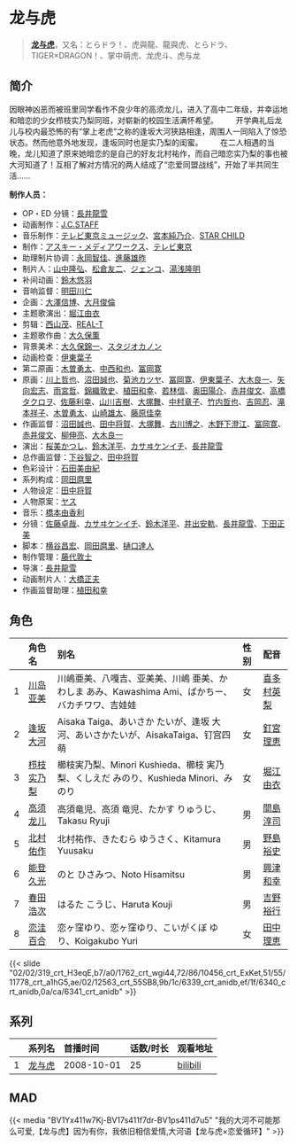 # 龙与虎


> <u>**[龙与虎](https://bgm.tv/subject/909)**</u>，又名：とらドラ！、虎與龍、龍與虎、とらドラ、TIGER×DRAGON！、掌中萌虎、龙虎斗、虎与龙

## 简介

因眼神凶恶而被班里同学看作不良少年的高须龙儿，进入了高中二年级，并幸运地和暗恋的少女栉枝实乃梨同班，对崭新的校园生活满怀希望。
　　开学典礼后龙儿与校内最恐怖的有“掌上老虎”之称的逢坂大河狭路相逢，周围人一同陷入了惊恐状态。然而他意外地发现，逢坂同时也是实乃梨的闺蜜。
　　在二人相遇的当晚，龙儿知道了原来她暗恋的是自己的好友北村祐作，而自己暗恋实乃梨的事也被大河知道了！互相了解对方情况的两人结成了“恋爱同盟战线”，开始了半共同生活……

**制作人员：**
- OP・ED 分镜：[長井龍雪](https://bgm.tv/person/3179)
- 动画制作：[J.C.STAFF](https://bgm.tv/person/390)
- 音乐制作：[テレビ東京ミュージック](https://bgm.tv/person/35)、[宮本純乃介](https://bgm.tv/person/3588)、[STAR CHILD](https://bgm.tv/person/196)
- 制作：[アスキー・メディアワークス](https://bgm.tv/person/6140)、[テレビ東京](https://bgm.tv/person/188)
- 助理制片协调：[永岡智佳](https://bgm.tv/person/11956)、[進藤雄昨](https://bgm.tv/person/49989)
- 制片人：[山中隆弘](https://bgm.tv/person/41607)、[松倉友二](https://bgm.tv/person/2654)、[ジェンコ](https://bgm.tv/person/220)、[湯浅隆明](https://bgm.tv/person/35583)
- 补间动画：[鈴木悠羽](https://bgm.tv/person/37107)
- 音响监督：[明田川仁](https://bgm.tv/person/477)
- 企画：[大澤信博](https://bgm.tv/person/3548)、[大月俊倫](https://bgm.tv/person/1061)
- 主题歌演出：[堀江由衣](https://bgm.tv/person/3970)
- 剪辑：[西山茂](https://bgm.tv/person/6004)、[REAL-T](https://bgm.tv/person/46772)
- 主题歌作曲：[大久保薫](https://bgm.tv/person/3455)
- 背景美术：[大久保錦一](https://bgm.tv/person/39110)、[スタジオカノン](https://bgm.tv/person/36854)
- 动画检查：[伊東葉子](https://bgm.tv/person/14115)
- 第二原画：[木曽勇太](https://bgm.tv/person/15688)、[中西和也](https://bgm.tv/person/32387)、[冨岡寛](https://bgm.tv/person/12227)
- 原画：[川上哲也](https://bgm.tv/person/3515)、[沼田誠也](https://bgm.tv/person/3447)、[菊池カツヤ](https://bgm.tv/person/24391)、[冨岡寛](https://bgm.tv/person/12227)、[伊東葉子](https://bgm.tv/person/14115)、[大木良一](https://bgm.tv/person/158)、[矢向宏志](https://bgm.tv/person/12763)、[雨宮哲](https://bgm.tv/person/12578)、[錦織敦史](https://bgm.tv/person/3223)、[植田和幸](https://bgm.tv/person/11256)、[若林信](https://bgm.tv/person/12586)、[奥田陽介](https://bgm.tv/person/12757)、[赤井俊文](https://bgm.tv/person/7825)、[高橋タクロヲ](https://bgm.tv/person/3346)、[佐藤利幸](https://bgm.tv/person/3205)、[山川吉樹](https://bgm.tv/person/958)、[大塚舞](https://bgm.tv/person/2901)、[中村章子](https://bgm.tv/person/3310)、[竹内哲也](https://bgm.tv/person/3047)、[吉岡忍](https://bgm.tv/person/7379)、[滝本祥子](https://bgm.tv/person/8862)、[木曽勇太](https://bgm.tv/person/15688)、[山崎雄太](https://bgm.tv/person/25589)、[藤原佳幸](https://bgm.tv/person/8100)
- 作画监督：[沼田誠也](https://bgm.tv/person/3447)、[田中将賀](https://bgm.tv/person/3269)、[大塚舞](https://bgm.tv/person/2901)、[古川博之](https://bgm.tv/person/12811)、[木野下澄江](https://bgm.tv/person/12878)、[冨岡寛](https://bgm.tv/person/12227)、[赤井俊文](https://bgm.tv/person/7825)、[柳伸亮](https://bgm.tv/person/12298)、[大木良一](https://bgm.tv/person/158)
- 演出：[桜美かつし](https://bgm.tv/person/1019)、[鈴木洋平](https://bgm.tv/person/960)、[カサヰケンイチ](https://bgm.tv/person/1504)、[長井龍雪](https://bgm.tv/person/3179)
- 总作画监督：[下谷智之](https://bgm.tv/person/3485)、[田中将賀](https://bgm.tv/person/3269)
- 色彩设计：[石田美由紀](https://bgm.tv/person/940)
- 系列构成：[岡田麿里](https://bgm.tv/person/538)
- 人物设定：[田中将賀](https://bgm.tv/person/3269)
- 人物原案：[ヤス](https://bgm.tv/person/6449)
- 音乐：[橋本由香利](https://bgm.tv/person/3587)
- 分镜：[佐藤卓哉](https://bgm.tv/person/200)、[カサヰケンイチ](https://bgm.tv/person/1504)、[鈴木洋平](https://bgm.tv/person/960)、[井出安軌](https://bgm.tv/person/51)、[長井龍雪](https://bgm.tv/person/3179)、[下田正美](https://bgm.tv/person/278)
- 脚本：[横谷昌宏](https://bgm.tv/person/3296)、[岡田麿里](https://bgm.tv/person/538)、[樋口達人](https://bgm.tv/person/3495)
- 制作管理：[藤代敦士](https://bgm.tv/person/32302)
- 导演：[長井龍雪](https://bgm.tv/person/3179)
- 动画制片人：[大橋正夫](https://bgm.tv/person/32582)
- 作画监督助理：[植田和幸](https://bgm.tv/person/11256)

## 角色

|     |   角色名   |   别名  | 性别 |  配音  |
|:--- |:------  |:----      |:---  |:--   |
| 1 | [川岛亚美](https://bgm.tv/character/319) | 川嶋亜美、八嘎吉、亚美美、川嶋 亜美、かわしま あみ、Kawashima Ami、ばかちー、バカチワワ、吉娃娃 | 女 | [喜多村英梨](https://bgm.tv/person/4251) |
| 2 | [逢坂大河](https://bgm.tv/character/1762) | Aisaka Taiga、あいさか たいが、逢坂 大河、あいさかたいが、AisakaTaiga、钉宫四萌 | 女 | [釘宮理恵](https://bgm.tv/person/3936) |
| 3 | [栉枝实乃梨](https://bgm.tv/character/10456) | 櫛枝実乃梨、Minori Kushieda、櫛枝 実乃梨、くしえだ みのり、Kushieda Minori、みのり | 女 | [堀江由衣](https://bgm.tv/person/3970) |
| 4 | [高须龙儿](https://bgm.tv/character/11778) | 高須竜児、高須 竜児、たかす りゅうじ、Takasu Ryuji | 男 | [間島淳司](https://bgm.tv/person/4264) |
| 5 | [北村佑作](https://bgm.tv/character/12563) | 北村祐作、きたむら ゆうさく、Kitamura Yuusaku | 男 | [野島裕史](https://bgm.tv/person/3878) |
| 6 | [能登久光](https://bgm.tv/character/6339) | のと ひさみつ、Noto Hisamitsu | 男 | [興津和幸](https://bgm.tv/person/5007) |
| 7 | [春田浩次](https://bgm.tv/character/6340) | はるた こうじ、Haruta Kouji | 男 | [吉野裕行](https://bgm.tv/person/3955) |
| 8 | [恋洼百合](https://bgm.tv/character/6341) | 恋ヶ窪ゆり、恋ヶ窪ゆり、こいがくぼ ゆり、Koigakubo Yuri | 女 | [田中理恵](https://bgm.tv/person/3862) |

{{< slide "02/02/319_crt_H3eqE,b7/a0/1762_crt_wgi44,72/86/10456_crt_ExKet,51/55/11778_crt_a1hG5,ae/02/12563_crt_55SB8,9b/1c/6339_crt_anidb,ef/1f/6340_crt_anidb,0a/ca/6341_crt_anidb" >}}

## 系列

|     |   系列名   |   首播时间  | 话数/时长  | 观看地址 |
|:---  |:------    |:----      |:---       |:---  |
| 1 |[龙与虎](https://bgm.tv/subject/909)| 2008-10-01 | 25 | [bilibili](https://www.bilibili.com/bangumi/play/ss1672)  |


## MAD

{{< media  "BV1Yx411w7Kj-BV17s411f7dr-BV1ps411d7u5"
"我的大河不可能那么可爱,【龙与虎】因为有你，我依旧相信爱情,大河语【龙与虎×恋爱循环】"  >}}
